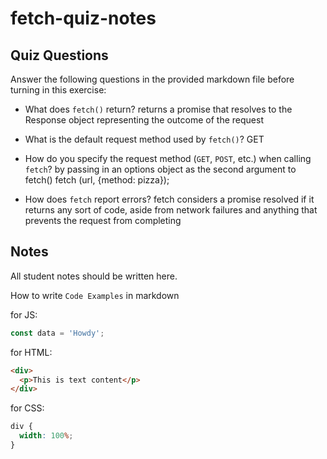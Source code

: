 # fetch-quiz-notes

## Quiz Questions

Answer the following questions in the provided markdown file before turning in this exercise:

- What does `fetch()` return?
  returns a promise that resolves to the Response object representing the outcome of the request

- What is the default request method used by `fetch()`?
  GET

- How do you specify the request method (`GET`, `POST`, etc.) when calling `fetch`?
  by passing in an options object as the second argument to fetch()
  fetch (url, {method: pizza});

- How does `fetch` report errors?
  fetch considers a promise resolved if it returns any sort of code, aside from
  network failures and anything that prevents the request from completing

## Notes

All student notes should be written here.

How to write `Code Examples` in markdown

for JS:

```javascript
const data = 'Howdy';
```

for HTML:

```html
<div>
  <p>This is text content</p>
</div>
```

for CSS:

```css
div {
  width: 100%;
}
```
